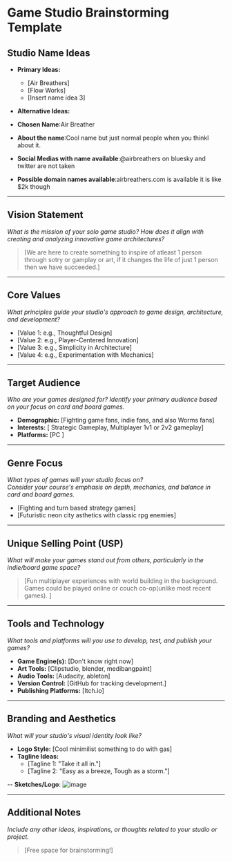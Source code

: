 # Game Studio Brainstorming Template

## Studio Name Ideas
- **Primary Ideas:**
  - [Air Breathers]
  - [Flow Works]
  - [Insert name idea 3]
- **Alternative Ideas:**


- **Chosen Name**:Air Breather
- **About the name**:Cool name but just normal people when you thinkl about it. 
- **Social Medias with name available**:@airbreathers on bluesky and twitter are not taken
- **Possible domain names available**:airbreathers.com is available it is like $2k though

---

## Vision Statement
*What is the mission of your solo game studio? How does it align with creating and analyzing innovative game architectures?*

> [We are here to create something to inspire of atleast 1 person through sotry or gamplay or art, if it changes the life of just 1 person then we have succeeded.]

---

## Core Values
*What principles guide your studio's approach to game design, architecture, and development?*

- [Value 1: e.g., Thoughtful Design]
- [Value 2: e.g., Player-Centered Innovation]
- [Value 3: e.g., Simplicity in Architecture]
- [Value 4: e.g., Experimentation with Mechanics]

---

## Target Audience
*Who are your games designed for? Identify your primary audience based on your focus on card and board games.*

- **Demographic:** [Fighting game fans, indie fans, and also Worms fans]
- **Interests:** [ Strategic Gameplay, Multiplayer 1v1 or 2v2 gameplay]
- **Platforms:** [PC ]

---

## Genre Focus
*What types of games will your studio focus on?*  
*Consider your course's emphasis on depth, mechanics, and balance in card and board games.*

- [Fighting and turn based strategy games]
- [Futuristic neon city asthetics with classic rpg enemies]

---

## Unique Selling Point (USP)
*What will make your games stand out from others, particularly in the indie/board game space?*

> [Fun multiplayer experiences with world building in the background. Games could be played online or couch co-op(unlike most recent games). ]

---

## Tools and Technology
*What tools and platforms will you use to develop, test, and publish your games?*

- **Game Engine(s):** [Don't know right now]
- **Art Tools:** [Clipstudio, blender, medibangpaint]
- **Audio Tools:** [Audacity, ableton]
- **Version Control:** [GitHub for tracking development.]
- **Publishing Platforms:** [Itch.io]

---

## Branding and Aesthetics
*What will your studio's visual identity look like?*

- **Logo Style:** [Cool minimilist something to do with gas]
- **Tagline Ideas:** 
  - [Tagline 1: "Take it all in."]
  - [Tagline 2: "Easy as a breeze, Tough as a storm."]
 
-- **Sketches/Logo**:
![image](https://github.com/user-attachments/assets/83399bd5-eade-4a8d-a46c-b21444357633)

---

## Additional Notes
*Include any other ideas, inspirations, or thoughts related to your studio or project.*

> [Free space for brainstorming!]
